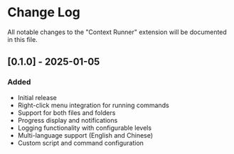 # Change Log

All notable changes to the "Context Runner" extension will be documented in this file.

## [0.1.0] - 2025-01-05

### Added
- Initial release
- Right-click menu integration for running commands
- Support for both files and folders
- Progress display and notifications
- Logging functionality with configurable levels
- Multi-language support (English and Chinese)
- Custom script and command configuration
